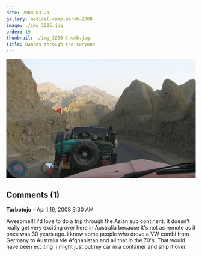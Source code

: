 ```yaml
---
date: 2008-03-21
gallery: medical-camp-march-2008
image: ./img_3206.jpg
order: 19
thumbnail: ./img_3206-thumb.jpg
title: Owards through the canyons
---
```


![Owards through the canyons](./img_3206.jpg)

<div id="comments">

## Comments (1)

<div id="comment">

**Turbotojo** - April 19, 2008  9:30 AM

Awesome!!! I'd love to do a trip through the Asian sub continent. It doesn't really get very exciting over here in Australia because it's not as remote as it once was 30 years ago. i know some people who drove a VW combi from Germany to Australia vie Afghanistan and all that in the 70's. That would have been exciting. i might just put my car in a container and ship it over.

</div>

</div>